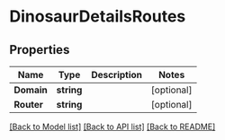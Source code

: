 # DinosaurDetailsRoutes

## Properties

Name | Type | Description | Notes
------------ | ------------- | ------------- | -------------
**Domain** | **string** |  | [optional] 
**Router** | **string** |  | [optional] 

[[Back to Model list]](../README.md#documentation-for-models) [[Back to API list]](../README.md#documentation-for-api-endpoints) [[Back to README]](../README.md)



